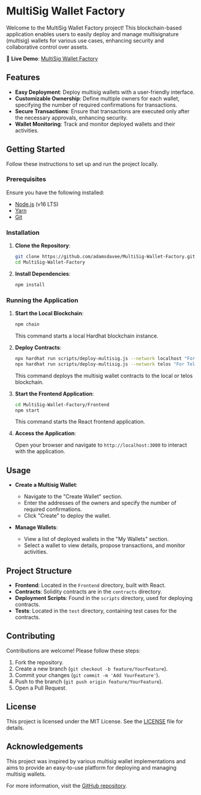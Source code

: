 # MultiSig Wallet Factory

Welcome to the MultiSig Wallet Factory project! This blockchain-based application enables users to easily deploy and manage multisignature (multisig) wallets for various use cases, enhancing security and collaborative control over assets.

🚀 **Live Demo**: [MultiSig Wallet Factory](https://multi-sig-wallet-factory-d28a.vercel.app/)  

## Features

- **Easy Deployment**: Deploy multisig wallets with a user-friendly interface.
- **Customizable Ownership**: Define multiple owners for each wallet, specifying the number of required confirmations for transactions.
- **Secure Transactions**: Ensure that transactions are executed only after the necessary approvals, enhancing security.
- **Wallet Monitoring**: Track and monitor deployed wallets and their activities.

## Getting Started

Follow these instructions to set up and run the project locally.

### Prerequisites

Ensure you have the following installed:

- [Node.js](https://nodejs.org/) (v16 LTS)
- [Yarn](https://yarnpkg.com/)
- [Git](https://git-scm.com/)

### Installation

1. **Clone the Repository**:

   ```bash
   git clone https://github.com/adamsdavee/MultiSig-Wallet-Factory.git
   cd MultiSig-Wallet-Factory
   ```

2. **Install Dependencies**:

   ```bash
   npm install
   ```

### Running the Application

1. **Start the Local Blockchain**:

   ```bash
   npm chain
   ```

   This command starts a local Hardhat blockchain instance.

2. **Deploy Contracts**:

   ```bash
   npx hardhat run scripts/deploy-multisig.js --network localhost "For Local Blockchain"
   npx hardhat run scripts/deploy-multisig.js --network telos "For Telos Blockchain"
   ```

   This command deploys the multisig wallet contracts to the local or telos blockchain.

3. **Start the Frontend Application**:

   ```bash
   cd MultiSig-Wallet-Factory/Frontend
   npm start
   ```

   This command starts the React frontend application.

4. **Access the Application**:

   Open your browser and navigate to `http://localhost:3000` to interact with the application.

## Usage

- **Create a Multisig Wallet**:

  - Navigate to the "Create Wallet" section.
  - Enter the addresses of the owners and specify the number of required confirmations.
  - Click "Create" to deploy the wallet.

- **Manage Wallets**:

  - View a list of deployed wallets in the "My Wallets" section.
  - Select a wallet to view details, propose transactions, and monitor activities.

## Project Structure

- **Frontend**: Located in the `Frontend` directory, built with React.
- **Contracts**: Solidity contracts are in the `contracts` directory.
- **Deployment Scripts**: Found in the `scripts` directory, used for deploying contracts.
- **Tests**: Located in the `test` directory, containing test cases for the contracts.

## Contributing

Contributions are welcome! Please follow these steps:

1. Fork the repository.
2. Create a new branch (`git checkout -b feature/YourFeature`).
3. Commit your changes (`git commit -m 'Add YourFeature'`).
4. Push to the branch (`git push origin feature/YourFeature`).
5. Open a Pull Request.

## License

This project is licensed under the MIT License. See the [LICENSE](LICENSE) file for details.

## Acknowledgements

This project was inspired by various multisig wallet implementations and aims to provide an easy-to-use platform for deploying and managing multisig wallets.

For more information, visit the [GitHub repository](https://github.com/adamsdavee/MultiSig-Wallet-Factory). 
